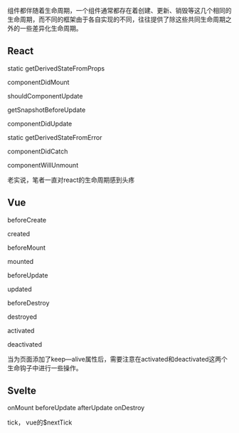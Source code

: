 组件都伴随着生命周期，一个组件通常都存在着创建、更新、销毁等这几个相同的生命周期，而不同的框架由于各自实现的不同，往往提供了除这些共同生命周期之外的一些差异化生命周期。

## React
static getDerivedStateFromProps

componentDidMount

shouldComponentUpdate

getSnapshotBeforeUpdate

componentDidUpdate

static getDerivedStateFromError

componentDidCatch

componentWillUnmount

老实说，笔者一直对react的生命周期感到头疼


## Vue

beforeCreate

created

beforeMount

mounted

beforeUpdate

updated

beforeDestroy

destroyed

activated

deactivated

当为页面添加了keep—alive属性后，需要注意在activated和deactivated这两个生命钩子中进行一些操作。

## Svelte

onMount
beforeUpdate
afterUpdate
onDestroy

tick， vue的$nextTick